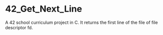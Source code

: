 # 42_Get_Next_Line
A 42 school curriculum project in C. It returns the first line of the file of file descriptor fd.
